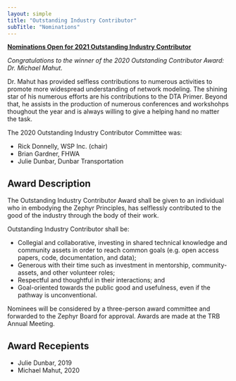 ```yaml
---
layout: simple
title: "Outstanding Industry Contributor"
subTitle: "Nominations"
---
```


**[Nominations Open for 2021 Outstanding Industry Contributor](https://docs.google.com/forms/d/e/1FAIpQLSfe10vDryzm9EvWNviw3W4u9KqOXgpolA_LcLT4NDGvAvW2XA/viewform?usp=sf_link)**

*Congratulations to the winner of the 2020 Outstanding Contributor Award: Dr. Michael Mahut.*

Dr. Mahut has provided selfless contributions to numerous activities to promote more widespread understanding of network modeling.  The shining star of his numerous efforts are his contributions to the DTA Primer.  Beyond that, he assists in the production of numerous conferences and workshohps thoughout the year and is always willing to give a helping hand no matter the task.

The 2020 Outstanding Industry Contributor Committee was:  

 - Rick Donnelly, WSP Inc. (chair)  
 - Brian Gardner, FHWA  
 - Julie Dunbar, Dunbar Transportation  

## Award Description

The Outstanding Industry Contributor Award shall be given to an individual who in embodying the Zephyr Principles, has selflessly contributed to the good of the industry through the body of their work.

Outstanding Industry Contributor shall be:

 - Collegial and collaborative, investing in shared technical knowledge and community assets in order to reach common goals (e.g. open access papers, code, documentation, and data);  
 - Generous with their time such as investment in mentorship, community-assets, and other volunteer roles;  
 - Respectful and thoughtful in their interactions; and  
 - Goal-oriented towards the public good and usefulness, even if the pathway is unconventional.

Nominees will be considered by a three-person award committee and forwarded to the Zephyr Board for approval.  Awards are made at the TRB Annual Meeting.


## Award Recepients

 - Julie Dunbar, 2019  
 - Michael Mahut, 2020
